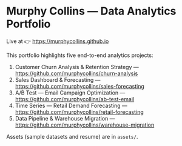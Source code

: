 # Murphy Collins — Data Analytics Portfolio

Live at 👉 https://murphycollins.github.io

This portfolio highlights five end-to-end analytics projects:

1. Customer Churn Analysis & Retention Strategy — https://github.com/murphycollins/churn-analysis
2. Sales Dashboard & Forecasting — https://github.com/murphycollins/sales-forecasting
3. A/B Test — Email Campaign Optimization — https://github.com/murphycollins/ab-test-email
4. Time Series — Retail Demand Forecasting — https://github.com/murphycollins/retail-forecasting
5. Data Pipeline & Warehouse Migration — https://github.com/murphycollins/warehouse-migration

Assets (sample datasets and resume) are in `assets/`.
